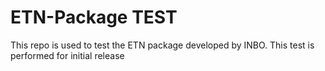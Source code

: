# ETN-Package TEST
This repo is used to test the ETN package developed by INBO.
This test is performed for initial release
